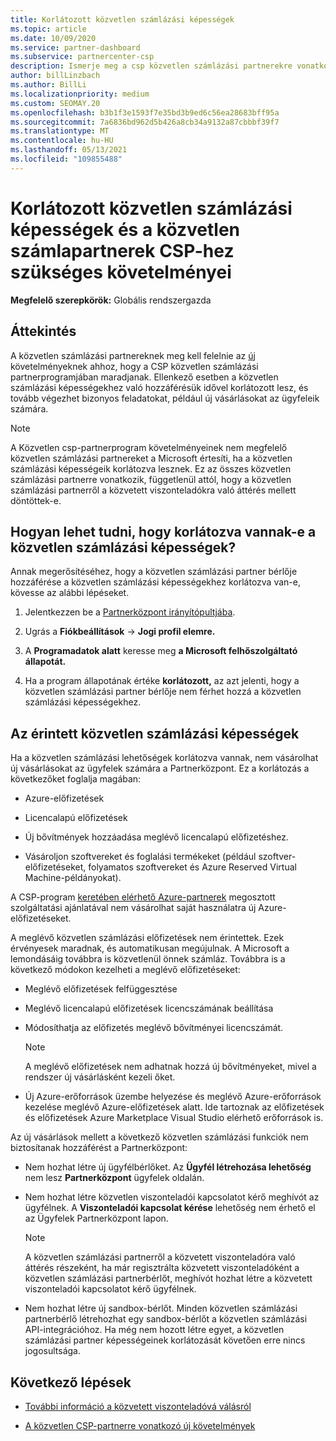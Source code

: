 ```yaml
---
title: Korlátozott közvetlen számlázási képességek
ms.topic: article
ms.date: 10/09/2020
ms.service: partner-dashboard
ms.subservice: partnercenter-csp
description: Ismerje meg a csp közvetlen számlázási partnerekre vonatkozó követelményeit, és hogy mi a helyzet a képességek korlátozásának elkerüléséhez. Derítse ki, hogy korlátozva vannak-e a képességei.
author: billLinzbach
ms.author: BillLi
ms.localizationpriority: medium
ms.custom: SEOMAY.20
ms.openlocfilehash: b3b1f3e1593f7e35bd3b9ed6c56ea28683bff95a
ms.sourcegitcommit: 7a6836bd962d5b426a8cb34a9132a87cbbbf39f7
ms.translationtype: MT
ms.contentlocale: hu-HU
ms.lasthandoff: 05/13/2021
ms.locfileid: "109855488"
---
```

# <a name="restricted-direct-bill-capabilities-and-the-requirements-needed-for-csp-direct-bill-partners"></a>Korlátozott közvetlen számlázási képességek és a közvetlen számlapartnerek CSP-hez szükséges követelményei

**Megfelelő szerepkörök:** Globális rendszergazda

## <a name="overview"></a>Áttekintés

A közvetlen számlázási partnereknek meg kell felelnie az [új](direct-partner-new-requirements.md) követelményeknek ahhoz, hogy a CSP közvetlen számlázási partnerprogramjában maradjanak. Ellenkező esetben a közvetlen számlázási képességekhez való hozzáférésük idővel korlátozott lesz, és tovább végezhet bizonyos feladatokat, például új vásárlásokat az ügyfeleik számára.

> [!Note]
> A Közvetlen csp-partnerprogram követelményeinek nem megfelelő közvetlen számlázási partnereket a Microsoft értesíti, ha a közvetlen számlázási képességeik korlátozva lesznek. Ez az összes közvetlen számlázási partnerre vonatkozik, függetlenül attól, hogy a közvetlen számlázási partnerről a közvetett viszonteladókra való áttérés mellett döntöttek-e. [](transition-direct-to-indirect.md)  

## <a name="how-to-tell-if-your-direct-bill-capabilities-has-been-restricted"></a>Hogyan lehet tudni, hogy korlátozva vannak-e a közvetlen számlázási képességek?

Annak megerősítéséhez, hogy a közvetlen számlázási partner bérlője hozzáférése a közvetlen számlázási képességekhez korlátozva van-e, kövesse az alábbi lépéseket.

1. Jelentkezzen be a [Partnerközpont irányítópultjába](https://partner.microsoft.com/dashboard).

2. Ugrás a **Fiókbeállítások**  ->  **Jogi profil elemre.**

3. A **Programadatok alatt** keresse meg **a Microsoft felhőszolgáltató állapotát.**

4. Ha a program állapotának értéke **korlátozott,** az azt jelenti, hogy a közvetlen számlázási partner bérlője nem férhet hozzá a közvetlen számlázási képességekhez.

## <a name="affected-direct-bill-capabilities"></a>Az érintett közvetlen számlázási képességek

Ha a közvetlen számlázási lehetőségek korlátozva vannak, nem vásárolhat új vásárlásokat az ügyfelek számára a Partnerközpont. Ez a korlátozás a következőket foglalja magában:

- Azure-előfizetések

- Licencalapú előfizetések

- Új bővítmények hozzáadása meglévő licencalapú előfizetéshez.

- Vásároljon szoftvereket és foglalási termékeket (például szoftver-előfizetéseket, folyamatos szoftvereket és Azure Reserved Virtual Machine-példányokat).

A CSP-program [keretében elérhető Azure-partnerek](shared-services.md) megosztott szolgáltatási ajánlatával nem vásárolhat saját használatra új Azure-előfizetéseket.

A meglévő közvetlen számlázási előfizetések nem érintettek. Ezek érvényesek maradnak, és automatikusan megújulnak. A Microsoft a lemondásáig továbbra is közvetlenül önnek számláz. Továbbra is a következő módokon kezelheti a meglévő előfizetéseket:

- Meglévő előfizetések felfüggesztése

- Meglévő licencalapú előfizetések licencszámának beállítása

- Módosíthatja az előfizetés meglévő bővítményei licencszámát. 

    >[!Note]
    >A meglévő előfizetések nem adhatnak hozzá új bővítményeket, mivel a rendszer új vásárlásként kezeli őket.

- Új Azure-erőforrások üzembe helyezése és meglévő Azure-erőforrások kezelése meglévő Azure-előfizetések alatt. Ide tartoznak az előfizetések és előfizetések Azure Marketplace Visual Studio elérhető erőforrások is.

Az új vásárlások mellett a következő közvetlen számlázási funkciók nem biztosítanak hozzáférést a Partnerközpont:

- Nem hozhat létre új ügyfélbérlőket. Az **Ügyfél létrehozása lehetőség** nem lesz **Partnerközpont** ügyfelek oldalán.

- Nem hozhat létre közvetlen viszonteladói kapcsolatot kérő meghívót az ügyfélnek. A  **Viszonteladói kapcsolat kérése** lehetőség nem érhető el az Ügyfelek Partnerközpont lapon.

    >[!NOTE]
    >A közvetlen számlázási partnerről a közvetett viszonteladóra való áttérés részeként, ha már regisztrálta közvetett viszonteladóként a közvetlen számlázási partnerbérlőt, meghívót hozhat létre a közvetett viszonteladói kapcsolatot kérő ügyfélnek.

- Nem hozhat létre új sandbox-bérlőt. Minden közvetlen számlázási partnerbérlő létrehozhat egy sandbox-bérlőt a közvetlen számlázási API-integrációhoz. Ha még nem hozott létre egyet, a közvetlen számlázási partner képességeinek korlátozását követően erre nincs jogosultsága.  

## <a name="next-steps"></a>Következő lépések

- [További információ a közvetett viszonteladóvá válásról](https://assetsprod.microsoft.com/csp-directbill-to-indirect-transition.pdf)

- [A közvetlen CSP-partnerre vonatkozó új követelmények](direct-partner-new-requirements.md)
